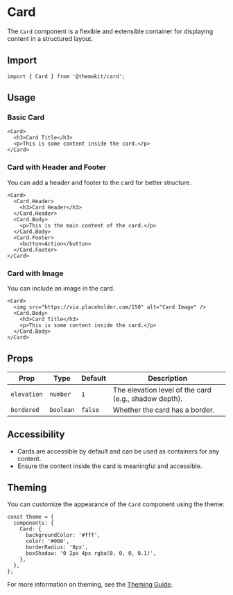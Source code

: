# Card

The `Card` component is a flexible and extensible container for displaying content in a structured layout.

## Import

```tsx
import { Card } from '@themakit/card';
```

## Usage

### Basic Card

```tsx
<Card>
  <h3>Card Title</h3>
  <p>This is some content inside the card.</p>
</Card>
```

### Card with Header and Footer

You can add a header and footer to the card for better structure.

```tsx
<Card>
  <Card.Header>
    <h3>Card Header</h3>
  </Card.Header>
  <Card.Body>
    <p>This is the main content of the card.</p>
  </Card.Body>
  <Card.Footer>
    <button>Action</button>
  </Card.Footer>
</Card>
```

### Card with Image

You can include an image in the card.

```tsx
<Card>
  <img src="https://via.placeholder.com/150" alt="Card Image" />
  <Card.Body>
    <h3>Card Title</h3>
    <p>This is some content inside the card.</p>
  </Card.Body>
</Card>
```

## Props

| Prop         | Type                | Default   | Description                                      |
|--------------|---------------------|-----------|--------------------------------------------------|
| `elevation`  | `number`            | `1`       | The elevation level of the card (e.g., shadow depth). |
| `bordered`   | `boolean`           | `false`   | Whether the card has a border.                  |

## Accessibility

- Cards are accessible by default and can be used as containers for any content.
- Ensure the content inside the card is meaningful and accessible.

## Theming

You can customize the appearance of the `Card` component using the theme:

```tsx
const theme = {
  components: {
    Card: {
      backgroundColor: '#fff',
      color: '#000',
      borderRadius: '8px',
      boxShadow: '0 2px 4px rgba(0, 0, 0, 0.1)',
    },
  },
};
```

For more information on theming, see the [Theming Guide](../../../theming/overview).
